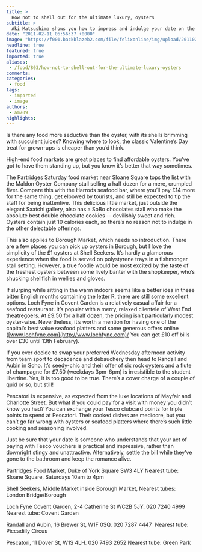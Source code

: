 ```yaml
---
title: >
  How not to shell out for the ultimate luxury, oysters
subtitle: >
  Aki Matsushima shows you how to impress and indulge your date on the cheap
date: "2011-02-11 06:56:37 +0000"
image: "https://f001.backblazeb2.com/file/felixonline/img/upload/201102110653-ks607-oysterso.jpg"
headline: true
featured: true
imported: true
aliases:
 - /food/803/how-not-to-shell-out-for-the-ultimate-luxury-oysters
comments:
categories:
 - food
tags:
 - imported
 - image
authors:
 - am709
highlights:
---
```


Is there any food more seductive than the oyster, with its shells brimming with succulent juices? Knowing where to look, the classic Valentine’s Day treat for grown-ups is cheaper than you’d think.

High-end food markets are great places to find affordable oysters. You’ve got to have them standing up, but you know it’s better that way sometimes.

The Partridges Saturday food market near Sloane Square tops the list with the Maldon Oyster Company stall selling a half dozen for a mere, crumpled fiver. Compare this with the Harrods seafood bar, where you’ll pay £14 more for the same thing, get elbowed by tourists, and still be expected to tip the staff for being inattentive. This delicious little market, just outside the elegant Saatchi gallery, also has a SoBo chocolates stall who make the absolute best double chocolate cookies -- devilishly sweet and rich. Oysters contain just 10 calories each, so there’s no reason not to indulge in the other delectable offerings.

This also applies to Borough Market, which needs no introduction. There are a few places you can pick up oysters in Borough, but I love the simplicity of the £1 oysters at Shell Seekers. It’s hardly a glamorous experience when the food is served on polystyrene trays in a fishmonger stall setting. However, a true foodie would be most excited by the taste of the freshest oysters between some lively banter with the shopkeeper, who’s shucking shellfish in wellies and gloves.

If slurping while sitting in the warm indoors seems like a better idea in these bitter English months containing the letter R, there are still some excellent options. Loch Fyne in Covent Garden is a relatively casual affair for a seafood restaurant. It’s popular with a merry, relaxed clientele of West End theatregoers. At £9.50 for a half dozen, the pricing isn’t particularly modest oyster-wise. Nevertheless, it’s worth a mention for having one of the capital’s best value seafood platters and some generous offers online ([www.lochfyne.com](http://www.lochfyne.com)/ You can get £10 off bills over £30 until 13th February).

If you ever decide to swap your preferred Wednesday afternoon activity from team sport to decadence and debauchery then head to Randall and Aubin in Soho. It’s seedy-chic and their offer of six rock oysters and a flute of champagne for £7.50 (weekdays 3pm-6pm) is irresistible to the student libertine. Yes, it is too good to be true. There’s a cover charge of a couple of quid or so, but still!

Pescatori is expensive, as expected from the luxe locations of Mayfair and Charlotte Street. But what if you could pay for a visit with money you didn’t know you had? You can exchange your Tesco clubcard points for triple points to spend at Pescatori. Their cooked dishes are mediocre, but you can’t go far wrong with oysters or seafood platters where there’s such little cooking and seasoning involved.

Just be sure that your date is someone who understands that your act of paying with Tesco vouchers is practical and impressive, rather than downright stingy and unattractive. Alternatively, settle the bill while they’ve gone to the bathroom and keep the romance alive.

Partridges Food Market, Duke of York Square SW3 4LY Nearest tube: Sloane Square, Saturdays 10am to 4pm

Shell Seekers, Middle Market inside Borough Market, Nearest tubes: London Bridge/Borough

Loch Fyne Covent Garden, 2-4 Catherine St WC2B 5JY. 020 7240 4999 Nearest tube: Covent Garden

Randall and Aubin, 16 Brewer St, W1F 0SQ. 020 7287 4447 ‎ Nearest tube: Piccadilly Circus

Pescatori, 11 Dover St, W1S 4LH. 020 7493 2652 Nearest tube: Green Park

